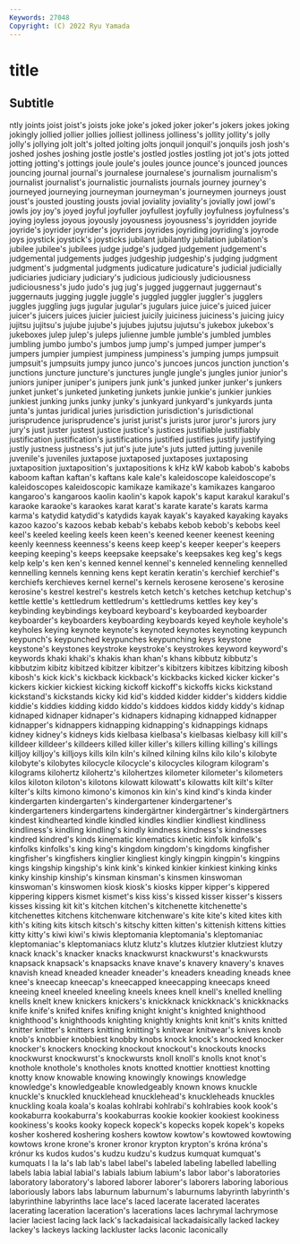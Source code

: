 ```yaml
---
Keywords: 27048
Copyright: (C) 2022 Ryu Yamada
---
```



# title

## Subtitle
ntly joints
joist joist's joists joke joke's joked joker joker's jokers jokes
joking jokingly jollied jollier jollies jolliest jolliness jolliness's jollity jollity's
jolly jolly's jollying jolt jolt's jolted jolting jolts jonquil jonquil's
jonquils josh josh's joshed joshes joshing jostle jostle's jostled jostles
jostling jot jot's jots jotted jotting jotting's jottings joule joule's
joules jounce jounce's jounced jounces jouncing journal journal's journalese journalese's
journalism journalism's journalist journalist's journalistic journalists journals journey journey's journeyed
journeying journeyman journeyman's journeymen journeys joust joust's jousted jousting jousts
jovial joviality joviality's jovially jowl jowl's jowls joy joy's joyed
joyful joyfuller joyfullest joyfully joyfulness joyfulness's joying joyless joyous joyously
joyousness joyousness's joyridden joyride joyride's joyrider joyrider's joyriders joyrides joyriding
joyriding's joyrode joys joystick joystick's joysticks jubilant jubilantly jubilation jubilation's
jubilee jubilee's jubilees judge judge's judged judgement judgement's judgemental judgements
judges judgeship judgeship's judging judgment judgment's judgmental judgments judicature judicature's
judicial judicially judiciaries judiciary judiciary's judicious judiciously judiciousness judiciousness's judo
judo's jug jug's jugged juggernaut juggernaut's juggernauts jugging juggle juggle's
juggled juggler juggler's jugglers juggles juggling jugs jugular jugular's jugulars
juice juice's juiced juicer juicer's juicers juices juicier juiciest juicily
juiciness juiciness's juicing juicy jujitsu jujitsu's jujube jujube's jujubes jujutsu
jujutsu's jukebox jukebox's jukeboxes julep julep's juleps julienne jumble jumble's
jumbled jumbles jumbling jumbo jumbo's jumbos jump jump's jumped jumper
jumper's jumpers jumpier jumpiest jumpiness jumpiness's jumping jumps jumpsuit jumpsuit's
jumpsuits jumpy junco junco's juncoes juncos junction junction's junctions juncture
juncture's junctures jungle jungle's jungles junior junior's juniors juniper juniper's
junipers junk junk's junked junker junker's junkers junket junket's junketed
junketing junkets junkie junkie's junkier junkies junkiest junking junks junky
junky's junkyard junkyard's junkyards junta junta's juntas juridical juries jurisdiction
jurisdiction's jurisdictional jurisprudence jurisprudence's jurist jurist's jurists juror juror's jurors
jury jury's just juster justest justice justice's justices justifiable justifiably
justification justification's justifications justified justifies justify justifying justly justness justness's
jut jut's jute jute's juts jutted jutting juvenile juvenile's juveniles
juxtapose juxtaposed juxtaposes juxtaposing juxtaposition juxtaposition's juxtapositions k kHz kW
kabob kabob's kabobs kaboom kaftan kaftan's kaftans kale kale's kaleidoscope
kaleidoscope's kaleidoscopes kaleidoscopic kamikaze kamikaze's kamikazes kangaroo kangaroo's kangaroos kaolin
kaolin's kapok kapok's kaput karakul karakul's karaoke karaoke's karaokes karat
karat's karate karate's karats karma karma's katydid katydid's katydids kayak
kayak's kayaked kayaking kayaks kazoo kazoo's kazoos kebab kebab's kebabs
kebob kebob's kebobs keel keel's keeled keeling keels keen keen's
keened keener keenest keening keenly keenness keenness's keens keep keep's
keeper keeper's keepers keeping keeping's keeps keepsake keepsake's keepsakes keg
keg's kegs kelp kelp's ken ken's kenned kennel kennel's kenneled
kenneling kennelled kennelling kennels kenning kens kept keratin keratin's kerchief
kerchief's kerchiefs kerchieves kernel kernel's kernels kerosene kerosene's kerosine kerosine's
kestrel kestrel's kestrels ketch ketch's ketches ketchup ketchup's kettle kettle's
kettledrum kettledrum's kettledrums kettles key key's keybinding keybindings keyboard keyboard's
keyboarded keyboarder keyboarder's keyboarders keyboarding keyboards keyed keyhole keyhole's keyholes
keying keynote keynote's keynoted keynotes keynoting keypunch keypunch's keypunched keypunches
keypunching keys keystone keystone's keystones keystroke keystroke's keystrokes keyword keyword's
keywords khaki khaki's khakis khan khan's khans kibbutz kibbutz's kibbutzim
kibitz kibitzed kibitzer kibitzer's kibitzers kibitzes kibitzing kibosh kibosh's kick
kick's kickback kickback's kickbacks kicked kicker kicker's kickers kickier kickiest
kicking kickoff kickoff's kickoffs kicks kickstand kickstand's kickstands kicky kid
kid's kidded kidder kidder's kidders kiddie kiddie's kiddies kidding kiddo
kiddo's kiddoes kiddos kiddy kiddy's kidnap kidnaped kidnaper kidnaper's kidnapers
kidnaping kidnapped kidnapper kidnapper's kidnappers kidnapping kidnapping's kidnappings kidnaps kidney
kidney's kidneys kids kielbasa kielbasa's kielbasas kielbasy kill kill's killdeer
killdeer's killdeers killed killer killer's killers killing killing's killings killjoy
killjoy's killjoys kills kiln kiln's kilned kilning kilns kilo kilo's
kilobyte kilobyte's kilobytes kilocycle kilocycle's kilocycles kilogram kilogram's kilograms kilohertz
kilohertz's kilohertzes kilometer kilometer's kilometers kilos kiloton kiloton's kilotons kilowatt
kilowatt's kilowatts kilt kilt's kilter kilter's kilts kimono kimono's kimonos
kin kin's kind kind's kinda kinder kindergarten kindergarten's kindergartener kindergartener's
kindergarteners kindergartens kindergärtner kindergärtner's kindergärtners kindest kindhearted kindle kindled kindles
kindlier kindliest kindliness kindliness's kindling kindling's kindly kindness kindness's kindnesses
kindred kindred's kinds kinematic kinematics kinetic kinfolk kinfolk's kinfolks kinfolks's
king king's kingdom kingdom's kingdoms kingfisher kingfisher's kingfishers kinglier kingliest
kingly kingpin kingpin's kingpins kings kingship kingship's kink kink's kinked
kinkier kinkiest kinking kinks kinky kinship kinship's kinsman kinsman's kinsmen
kinswoman kinswoman's kinswomen kiosk kiosk's kiosks kipper kipper's kippered kippering
kippers kismet kismet's kiss kiss's kissed kisser kisser's kissers kisses
kissing kit kit's kitchen kitchen's kitchenette kitchenette's kitchenettes kitchens kitchenware
kitchenware's kite kite's kited kites kith kith's kiting kits kitsch
kitsch's kitschy kitten kitten's kittenish kittens kitties kitty kitty's kiwi
kiwi's kiwis kleptomania kleptomania's kleptomaniac kleptomaniac's kleptomaniacs klutz klutz's klutzes
klutzier klutziest klutzy knack knack's knacker knacks knackwurst knackwurst's knackwursts
knapsack knapsack's knapsacks knave knave's knavery knavery's knaves knavish knead
kneaded kneader kneader's kneaders kneading kneads knee knee's kneecap kneecap's
kneecapped kneecapping kneecaps kneed kneeing kneel kneeled kneeling kneels knees
knell knell's knelled knelling knells knelt knew knickers knickers's knickknack
knickknack's knickknacks knife knife's knifed knifes knifing knight knight's knighted
knighthood knighthood's knighthoods knighting knightly knights knit knit's knits knitted
knitter knitter's knitters knitting knitting's knitwear knitwear's knives knob knob's
knobbier knobbiest knobby knobs knock knock's knocked knocker knocker's knockers
knocking knockout knockout's knockouts knocks knockwurst knockwurst's knockwursts knoll knoll's
knolls knot knot's knothole knothole's knotholes knots knotted knottier knottiest
knotting knotty know knowable knowing knowingly knowings knowledge knowledge's knowledgeable
knowledgeably known knows knuckle knuckle's knuckled knucklehead knucklehead's knuckleheads knuckles
knuckling koala koala's koalas kohlrabi kohlrabi's kohlrabies kook kook's kookaburra
kookaburra's kookaburras kookie kookier kookiest kookiness kookiness's kooks kooky kopeck
kopeck's kopecks kopek kopek's kopeks kosher koshered koshering koshers kowtow
kowtow's kowtowed kowtowing kowtows krone krone's kroner kronor krypton krypton's
króna króna's krónur ks kudos kudos's kudzu kudzu's kudzus kumquat
kumquat's kumquats l la la's lab lab's label label's labeled
labeling labelled labelling labels labia labial labial's labials labium labium's
labor labor's laboratories laboratory laboratory's labored laborer laborer's laborers laboring
laborious laboriously labors labs laburnum laburnum's laburnums labyrinth labyrinth's labyrinthine
labyrinths lace lace's laced lacerate lacerated lacerates lacerating laceration laceration's
lacerations laces lachrymal lachrymose lacier laciest lacing lack lack's lackadaisical
lackadaisically lacked lackey lackey's lackeys lacking lackluster lacks laconic laconically

